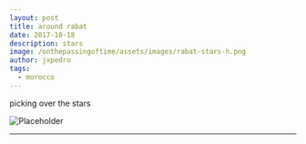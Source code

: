 ```yaml
---
layout: post
title: around rabat
date: 2017-10-18
description: stars
image: /onthepassingoftime/assets/images/rabat-stars-h.png
author: jxpedro
tags: 
  - morocco
---
```

<p >picking over the stars</p>

![Placeholder](/onthepassingoftime/assets/images/rabat-stars.jpg)

<p></p>

<hr/>
